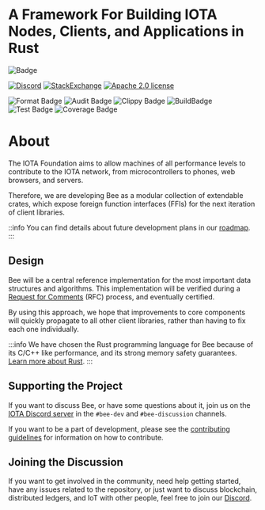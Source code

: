 # A Framework For Building IOTA Nodes, Clients, and Applications in Rust

![Badge](https://github.com/iotaledger/bee/blob/chrysalis-pt-2/.github/Bee.png?raw=true "Badge")

[![Discord](https://img.shields.io/badge/Discord-9cf.svg?logo=discord "Discord")](https://discord.iota.org/")
[![StackExchange](https://img.shields.io/badge/StackExchange-9cf.svg?logo=stackexchange "StackExchange")](https://iota.stackexchange.com/)
[![Apache 2.0 license](https://img.shields.io/github/license/iotaledger/bee.svg "Apache 2.0 license")](https://github.com/iotaledger/bee/blob/master/LICENSE)

![Format Badge](https://github.com/iotaledger/bee/workflows/Format/badge.svg "Format Badge")
![Audit Badge](https://github.com/iotaledger/bee/workflows/Audit/badge.svg "Audit Badge")
![Clippy Badge](https://github.com/iotaledger/bee/workflows/Clippy/badge.svg "Clippy Badge")
![BuildBadge](https://github.com/iotaledger/bee/workflows/Build/badge.svg "Build Badge")
![Test Badge](https://github.com/iotaledger/bee/workflows/Test/badge.svg "Test Badge")
![Coverage Badge](https://coveralls.io/repos/github/iotaledger/bee/badge.svg?branch=dev "Coverage Badge")


# About

The IOTA Foundation aims to allow machines of all performance levels to contribute to the IOTA network, from microcontrollers to phones, web browsers, and servers.

Therefore, we are developing Bee as a modular collection of extendable crates, which expose foreign function interfaces (FFIs) for the next iteration of client libraries.

::info
You can find details about future development plans in our [roadmap](https://roadmap.iota.org).
:::

## Design

Bee will be a central reference implementation for the most important
data structures and algorithms. This implementation will be verified during a [Request for Comments](https://github.com/iotaledger/bee-rfcs/) (RFC) process, and eventually certified.

By using this approach, we hope that improvements to core components will quickly propagate to all other client libraries, rather than
having to fix each one individually.

:::info
We have chosen the Rust programming language for Bee because of its C/C++ like performance, and its strong memory safety guarantees. [Learn more about Rust](https://www.rust-lang.org/).
:::

## Supporting the Project

If you want to discuss Bee, or have some questions about it, join us on the
[IOTA Discord server](https://discord.iota.org/) in the `#bee-dev` and
`#bee-discussion` channels.

If you want to be a part of development, please see the [contributing guidelines](contribute/contribute.md) for information on how to contribute.

## Joining the Discussion

If you want to get involved in the community, need help getting started, have any issues related to the repository, or just want to discuss blockchain, distributed ledgers, and IoT with other people, feel free to join our [Discord](https://discord.iota.org/).
